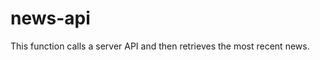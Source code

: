 # news-api
This function calls a server API and then retrieves the most recent news.
<!-- ### [Demo link](https://98arun.github.io/news-api/) -->
